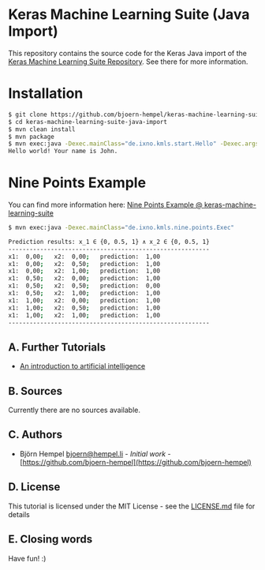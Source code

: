 # Keras Machine Learning Suite (Java Import)

This repository contains the source code for the Keras Java import of the [Keras Machine Learning Suite Repository](https://github.com/bjoern-hempel/keras-machine-learning-suite). See there for more information.

# Installation

```bash
$ git clone https://github.com/bjoern-hempel/keras-machine-learning-suite-java-import.git
$ cd keras-machine-learning-suite-java-import
$ mvn clean install
$ mvn package
$ mvn exec:java -Dexec.mainClass="de.ixno.kmls.start.Hello" -Dexec.args="John"
Hello world! Your name is John.
```

# Nine Points Example

You can find more information here: [Nine Points Example @ keras-machine-learning-suite](https://github.com/bjoern-hempel/keras-machine-learning-suite/blob/master/markdown/demos/nine_points.md)

```bash
$ mvn exec:java -Dexec.mainClass="de.ixno.kmls.nine.points.Exec"

Prediction results: x_1 ∈ {0, 0.5, 1} ∧ x_2 ∈ {0, 0.5, 1}
---------------------------------------------------------
x1:  0,00;   x2:  0,00;   prediction:  1,00
x1:  0,00;   x2:  0,50;   prediction:  1,00
x1:  0,00;   x2:  1,00;   prediction:  1,00
x1:  0,50;   x2:  0,00;   prediction:  1,00
x1:  0,50;   x2:  0,50;   prediction:  0,00
x1:  0,50;   x2:  1,00;   prediction:  1,00
x1:  1,00;   x2:  0,00;   prediction:  1,00
x1:  1,00;   x2:  0,50;   prediction:  1,00
x1:  1,00;   x2:  1,00;   prediction:  1,00
---------------------------------------------------------

```

## A. Further Tutorials

* [An introduction to artificial intelligence](https://github.com/friends-of-ai/an-introduction-to-artificial-intelligence)

## B. Sources

Currently there are no sources available.

## C. Authors

* Björn Hempel <bjoern@hempel.li> - _Initial work_ - [https://github.com/bjoern-hempel](https://github.com/bjoern-hempel)

## D. License

This tutorial is licensed under the MIT License - see the [LICENSE.md](/LICENSE.md) file for details

## E. Closing words

Have fun! :)
